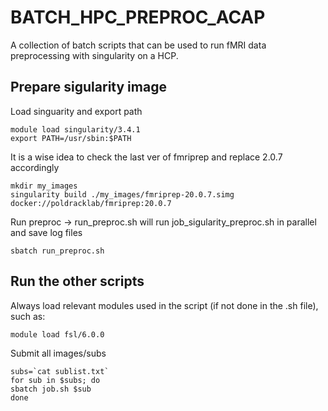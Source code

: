 # BATCH_HPC_PREPROC_ACAP
A collection of batch scripts that can be used to run fMRI data preprocessing with singularity on a HCP.

## Prepare sigularity image

Load singuarity and export path

```
module load singularity/3.4.1
export PATH=/usr/sbin:$PATH
```

It is a wise idea to check the last ver of fmriprep and replace 2.0.7 accordingly

```
mkdir my_images
singularity build ./my_images/fmriprep-20.0.7.simg docker://poldracklab/fmriprep:20.0.7
```

Run preproc -> run_preproc.sh will run job_sigularity_preproc.sh in parallel and save log files

```
sbatch run_preproc.sh
```

## Run the other scripts

Always load relevant modules used in the script (if not done in the .sh file), such as:

```
module load fsl/6.0.0
```

Submit all images/subs

```
subs=`cat sublist.txt`
for sub in $subs; do
sbatch job.sh $sub
done
```
